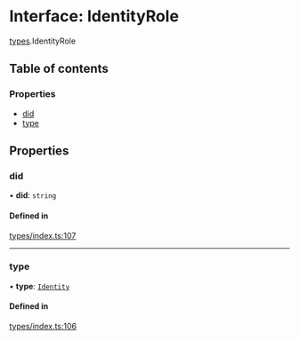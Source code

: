 # Interface: IdentityRole

[types](../wiki/types).IdentityRole

## Table of contents

### Properties

- [did](../wiki/types.IdentityRole#did)
- [type](../wiki/types.IdentityRole#type)

## Properties

### did

• **did**: `string`

#### Defined in

[types/index.ts:107](https://github.com/PolymeshAssociation/polymesh-sdk/blob/31fdce23/src/types/index.ts#L107)

___

### type

• **type**: [`Identity`](../wiki/types.RoleType#identity)

#### Defined in

[types/index.ts:106](https://github.com/PolymeshAssociation/polymesh-sdk/blob/31fdce23/src/types/index.ts#L106)

